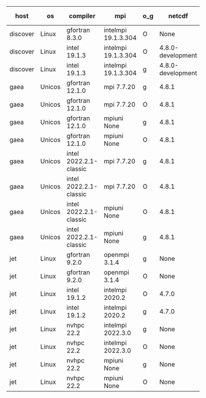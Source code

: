 

| host     | os       | compiler                              | mpi                      | o_g        | netcdf        | build       | u_pass          | u_fail          | s_pass            | s_fail            | e_pass             | e_fail             | nuopc_pass       | nuopc_fail       | artifacts link          |
|----------|----------|---------------------------------------|--------------------------|------------|---------------|-------------|-----------------|-----------------|-------------------|-------------------|--------------------|--------------------|------------------|------------------|-------------------------|
| discover | Linux | gfortran 8.3.0 | intelmpi 19.1.3.304  | O | None  | PASS | None | None | None | None | None | None | None | None | <a href="https://github.com/esmf-org/esmf-test-artifacts/tree/a18b82a20525cbf686c2ac1c9236077e7cdcbb9b/develop/gfortran/8.3.0/O/intelmpi/19.1.3.304" target="_blank">a18b82a</a> | 
| discover | Linux | intel 19.1.3 | intelmpi 19.1.3.304  | O | 4.8.0-development  | PASS | None | None | None | None | None | None | None | None | <a href="https://github.com/esmf-org/esmf-test-artifacts/tree/11f2108a747f288f28a649010423d52241fbb103/develop/intel/19.1.3/O/intelmpi/19.1.3.304" target="_blank">11f2108</a> | 
| discover | Linux | intel 19.1.3 | intelmpi 19.1.3.304  | g | 4.8.0-development  | PASS | None | None | None | None | None | None | None | None | <a href="https://github.com/esmf-org/esmf-test-artifacts/tree/6a710c473254a1c39bd350aabc3ada5e0378fbdb/develop/intel/19.1.3/g/intelmpi/19.1.3.304" target="_blank">6a710c4</a> | 
| gaea | Unicos | gfortran 12.1.0 | mpi 7.7.20  | g | 4.8.1  | PASS | None | None | None | None | None | None | None | None | <a href="https://github.com/esmf-org/esmf-test-artifacts/tree/3c6b0e010c91630c718509761aeba5d67a373edd/develop/gfortran/12.1.0/g/mpi/7.7.20" target="_blank">3c6b0e0</a> | 
| gaea | Unicos | gfortran 12.1.0 | mpi 7.7.20  | O | 4.8.1  | PASS | None | None | None | None | None | None | None | None | <a href="https://github.com/esmf-org/esmf-test-artifacts/tree/c30b2a63fdad570d9142893033e6e8ff30701332/develop/gfortran/12.1.0/O/mpi/7.7.20" target="_blank">c30b2a6</a> | 
| gaea | Unicos | gfortran 12.1.0 | mpiuni None  | g | 4.8.1  | PASS | None | None | None | None | None | None | None | None | <a href="https://github.com/esmf-org/esmf-test-artifacts/tree/3cb0244d27d6949fd491a520aebb22d9467b9b48/develop/gfortran/12.1.0/g/mpiuni/None" target="_blank">3cb0244</a> | 
| gaea | Unicos | gfortran 12.1.0 | mpiuni None  | O | 4.8.1  | PASS | 12346 | 0 | 8 | 0 | 44 | 0 | None | None | <a href="https://github.com/esmf-org/esmf-test-artifacts/tree/a753c363ac7a7b1b334d2987b918c925c69c050c/develop/gfortran/12.1.0/O/mpiuni/None" target="_blank">a753c36</a> | 
| gaea | Unicos | intel 2022.2.1-classic | mpi 7.7.20  | g | 4.8.1  | PASS | None | None | None | None | None | None | None | None | <a href="https://github.com/esmf-org/esmf-test-artifacts/tree/b24326f138b85c6c3efdf0e484b46cf7043210f6/develop/intel/2022.2.1-classic/g/mpi/7.7.20" target="_blank">b24326f</a> | 
| gaea | Unicos | intel 2022.2.1-classic | mpi 7.7.20  | O | 4.8.1  | PASS | None | None | None | None | None | None | None | None | <a href="https://github.com/esmf-org/esmf-test-artifacts/tree/04db6809783d4604a7fc556783add96e31da78c2/develop/intel/2022.2.1-classic/O/mpi/7.7.20" target="_blank">04db680</a> | 
| gaea | Unicos | intel 2022.2.1-classic | mpiuni None  | O | 4.8.1  | PASS | 12346 | 0 | 8 | 0 | 44 | 0 | None | None | <a href="https://github.com/esmf-org/esmf-test-artifacts/tree/89f954995c1ebef6c6689063fcd2e81505989f46/develop/intel/2022.2.1-classic/O/mpiuni/None" target="_blank">89f9549</a> | 
| gaea | Unicos | intel 2022.2.1-classic | mpiuni None  | g | 4.8.1  | PASS | 12346 | 0 | 8 | 0 | 44 | 0 | None | None | <a href="https://github.com/esmf-org/esmf-test-artifacts/tree/dbc331749b9cfca6ee9e20ecc50e98fb44f1e08e/develop/intel/2022.2.1-classic/g/mpiuni/None" target="_blank">dbc3317</a> | 
| jet | Linux | gfortran 9.2.0 | openmpi 3.1.4  | g | None  | PASS | 13930 | 0 | 49 | 0 | 81 | 0 | 52 | 0 | <a href="https://github.com/esmf-org/esmf-test-artifacts/tree/b9e550c16fb8948d35c33988f48f3c1ce5e1a750/develop/gfortran/9.2.0/g/openmpi/3.1.4" target="_blank">b9e550c</a> | 
| jet | Linux | gfortran 9.2.0 | openmpi 3.1.4  | O | None  | PASS | 13930 | 0 | 49 | 0 | 81 | 0 | 52 | 0 | <a href="https://github.com/esmf-org/esmf-test-artifacts/tree/08d23ead66e8d04f33206fa32da8e6fb688f87ee/develop/gfortran/9.2.0/O/openmpi/3.1.4" target="_blank">08d23ea</a> | 
| jet | Linux | intel 19.1.2 | intelmpi 2020.2  | O | 4.7.0  | PASS | None | None | None | None | None | None | None | None | <a href="https://github.com/esmf-org/esmf-test-artifacts/tree/9b68132071215f1321a0abb61f71605fb2de020d/develop/intel/19.1.2/O/intelmpi/2020.2" target="_blank">9b68132</a> | 
| jet | Linux | intel 19.1.2 | intelmpi 2020.2  | g | 4.7.0  | PASS | None | None | None | None | None | None | None | None | <a href="https://github.com/esmf-org/esmf-test-artifacts/tree/f232896e3ef54705ae41c64c7d1dc71354bf6179/develop/intel/19.1.2/g/intelmpi/2020.2" target="_blank">f232896</a> | 
| jet | Linux | nvhpc 22.2 | intelmpi 2022.3.0  | g | None  | PASS | None | None | None | None | None | None | None | None | <a href="https://github.com/esmf-org/esmf-test-artifacts/tree/1ce79533f5eaa721f34cd8b98b778206b0f5b1bb/develop/nvhpc/22.2/g/intelmpi/2022.3.0" target="_blank">1ce7953</a> | 
| jet | Linux | nvhpc 22.2 | intelmpi 2022.3.0  | O | None  | PASS | None | None | None | None | None | None | None | None | <a href="https://github.com/esmf-org/esmf-test-artifacts/tree/3e9a345f8d6ade14255b824dabf7a8a9e5b6adf4/develop/nvhpc/22.2/O/intelmpi/2022.3.0" target="_blank">3e9a345</a> | 
| jet | Linux | nvhpc 22.2 | mpiuni None  | g | None  | PASS | 12346 | 0 | 6 | 2 | 44 | 0 | None | None | <a href="https://github.com/esmf-org/esmf-test-artifacts/tree/4b603527fe7af69d6c1e787c3295ba0ea82ba3ff/develop/nvhpc/22.2/g/mpiuni/None" target="_blank">4b60352</a> | 
| jet | Linux | nvhpc 22.2 | mpiuni None  | O | None  | PASS | 12344 | 2 | 8 | 0 | 44 | 0 | None | None | <a href="https://github.com/esmf-org/esmf-test-artifacts/tree/1db16082c28264febb6b17bc878bc8048a24b0bb/develop/nvhpc/22.2/O/mpiuni/None" target="_blank">1db1608</a> | 
